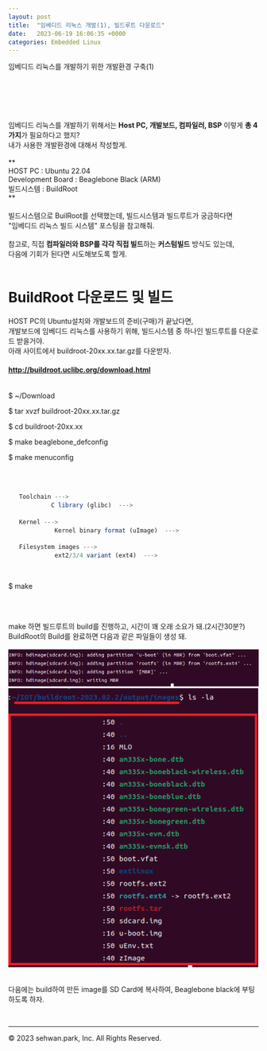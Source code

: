 ```yaml
---
layout: post
title:  "임베디드 리눅스 개발(1), 빌드루트 다운로드"
date:   2023-06-19 16:06:35 +0000
categories: Embedded Linux
---
```

임베디드 리눅스를 개발하기 위한 개발환경 구축(1)<br>
# 　

임베디드 리눅스를 개발하기 위해서는 **Host PC, 개발보드, 컴파일러, BSP** 이렇게 **총 4가지**가 필요하다고 했지?<br>
내가 사용한 개발환경에 대해서 작성할게.<br>
<br>
**<br>
HOST PC : Ubuntu 22.04<br>
Development Board : Beaglebone Black (ARM)<br>
빌드시스템 : BuildRoot<br>
**<br>
<br>
빌드시스템으로 BuilRoot를 선택했는데, 빌드시스템과 빌드루트가 궁금하다면<br>
"임베디드 리눅스 빌드 시스템" 포스팅을 참고해줘.<br>
<br>
참고로, 직접 **컴파일러와 BSP를 각각 직접 빌드**하는 **커스텀빌드** 방식도 있는데,<br>
다음에 기회가 된다면 시도해보도록 할게.<br>
<br>



# BuildRoot 다운로드 및 빌드
HOST PC의 Ubuntu설치와 개발보드의 준비(구매)가 끝났다면,<br>
개발보드에 임베디드 리눅스를 사용하기 위해, 빌드시스템 중 하나인 빌드루트를 다운로드 받을거야.<br>
아래 사이트에서 buildroot-20xx.xx.tar.gz를 다운받자.<br>

#### http://buildroot.uclibc.org/download.html<br>
<br>
 $ ~/Download 

 $ tar xvzf buildroot-20xx.xx.tar.gz 

 $ cd buildroot-20xx.xx

 $ make beaglebone_defconfig

 $ make menuconfig

<br>


```javascript
   
   Toolchain --->
            C library (glibc)  ---> 

   Kernel --->
             Kernel binary format (uImage)  --->

   Filesystem images --->
             ext2/3/4 variant (ext4)  --->

```
<br>

 $ make

<br>
<br>

make 하면 빌드루트의 build를 진행하고, 시간이 꽤 오래 소요가 돼.(2시간30분?) <br>
BuildRoot의 Build를 완료하면 다음과 같은 파일들이 생성 돼. <br>
<br>
<img src="buildroot_make.png"><br>
<img src="./buildroot_make2.png"><br>
<br>

다음에는 build하여 만든 image를 SD Card에 복사하여, Beaglebone black에 부팅하도록 하자.<br>

<br>


- - -
© 2023 sehwan.park, Inc. All Rights Reserved.




[jekyll-docs]: https://jekyllrb.com/docs/home
[jekyll-gh]:   https://github.com/jekyll/jekyll
[jekyll-talk]: https://talk.jekyllrb.com/
